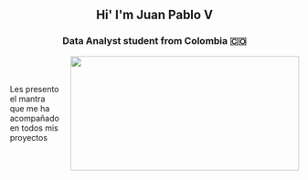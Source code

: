 <div style="text-align: center;"> 
  <h2 align="center">Hi' I'm Juan Pablo V </h2>
  <h3 align="center">Data Analyst student from Colombia 🇨🇴 </h3>

  <div style="display: flex; align-items: center; justify-content: center;"> 
    <div style="text-align: left; margin-right: 20px;"> 
      Les presento el mantra que me ha acompañado en todos mis proyectos
    </div>
    <div>
      <img src="El texto del párrafo.gif" width="400" height="200">
    </div>
  </div>
</div>
